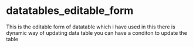# datatables_editable_form
This is the editable form of datatable which i have used in this there is dynamic way of updating data table you can have a conditon to update the table
